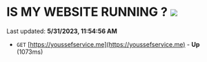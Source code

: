 # IS MY WEBSITE RUNNING ? [![](https://img.shields.io/static/v1?label=Sponsor&message=%E2%9D%A4&logo=GitHub&color=%23fe8e86)](https://github.com/sponsors/<username>)

Last updated: **5/31/2023, 11:54:56 AM**

- `GET` [https://youssefservice.me](https://youssefservice.me) - **Up** (1073ms)

